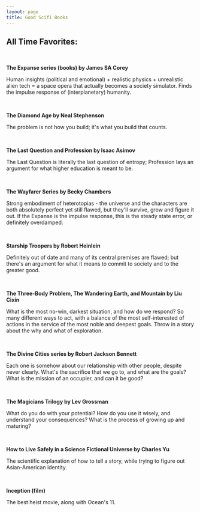 ```yaml
---
layout: page
title: Good Scifi Books
---
```


<h2>All Time Favorites: </h2><br>

**The Expanse series (books) by James SA Corey**

Human insights (political and emotional) + realistic physics + unrealistic alien tech = a space opera that actually becomes a society simulator. Finds the impulse response of (interplanetary) humanity.

​

**The Diamond Age by Neal Stephenson**

The problem is not how you build; it's what you build that counts.

​

**The Last Question and Profession by Isaac Asimov**

The Last Question is literally the last question of entropy; Profession lays an argument for what higher education is meant to be.

​

**The Wayfarer Series by Becky Chambers**

Strong embodiment of heterotopias - the universe and the characters are both absolutely perfect yet still flawed, but they'll survive, grow and figure it out. If the Expanse is the impulse response, this is the steady state error, or definitely overdamped.

​

**Starship Troopers by Robert Heinlein**

Definitely out of date and many of its central premises are flawed; but there's an argument for what it means to commit to society and to the greater good.

​

**The Three-Body Problem, The Wandering Earth, and Mountain by Liu Cixin**

What is the most no-win, darkest situation, and how do we respond? So many different ways to act, with a balance of the most self-interested of actions in the service of the most noble and deepest goals. Throw in a story about the why and what of exploration.

​

**The Divine Cities series by Robert Jackson Bennett**

Each one is somehow about our relationship with other people, despite never clearly. What's the sacrifice that we go to, and what are the goals? What is the mission of an occupier, and can it be good?

​

**The Magicians Trilogy by Lev Grossman**

What do you do with your potential? How do you use it wisely, and understand your consequences? What is the process of growing up and maturing?

​

**How to Live Safely in a Science Fictional Universe by Charles Yu**

The scientific explanation of how to tell a story, while trying to figure out Asian-American identity.

​

**Inception (film)**

The best heist movie, along with Ocean's 11.